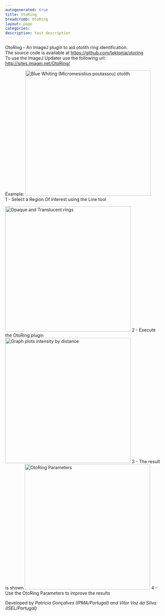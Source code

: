 ```yaml
---
autogenerated: true
title: OtoRing
breadcrumb: OtoRing
layout: page
categories: 
description: test description
---
```


OtoRing - An ImageJ plugin to aid otolith ring identification.  
The source code is available at https://github.com/tektonia/otoring  
To use the ImageJ Updater use the following url: http://sites.imagej.net/OtoRing/

Example: <img src="/images/pages/N51x10_20092013_ipma.jpg" title="fig:Blue Whiting (Micromesistius poutassou) otolith" width="400" alt="Blue Whiting (Micromesistius poutassou) otolith" />  
1 - Select a Region Of Interest using the Line tool

<img src="/images/pages/N51x10_20092013_ipma_1.jpg" title="fig:Opaque and Translucent rings" width="400" alt="Opaque and Translucent rings" />  
2 - Execute the OtoRing plugin

<img src="/images/pages/N51x10_20092013_ipma_2.jpg" title="fig:Graph plots intensity by distance" width="400" alt="Graph plots intensity by distance" />  
3 - The result is shown

<img src="/images/pages/N51x10_20092013_ipma_3.jpg" title="fig:OtoRing Parameters" width="400" alt="OtoRing Parameters" />  
4 - Use the OtoRing Parameters to improve the results

  
Developed by *Patrícia Gonçalves (IPMA/Portugal) and Vitor Vaz da Silva (ISEL/Portugal)*
